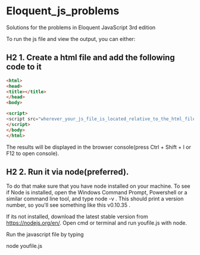 # Eloquent_js_problems
Solutions for the problems in Eloquent JavaScript 3rd edition


To run the js file and view the output, you can either:

## H2 1. Create a html file and add the following code to it
```html
<html>
<head>
<title></title>
</head>
<body>

<script>
<script src="wherever_your_js_file_is_located_relative_to_the_html_file"></script>
</script>
</body>
</html>
```
The results will be displayed in the browser console(press Ctrl + Shift + I or F12 to open console).

## H2 2. Run it via node(preferred). 
To do that make sure that you have node installed on your machine. To see if Node is installed, open the Windows Command Prompt, Powershell or a similar command line tool, and type node -v . This should print a version number, so you'll see something like this v0.10.35 .

If its not installed, download the latest stable version from https://nodejs.org/en/.
Open cmd or terminal and run youfile.js with node.

Run the javascript file by typing

node youfile.js
